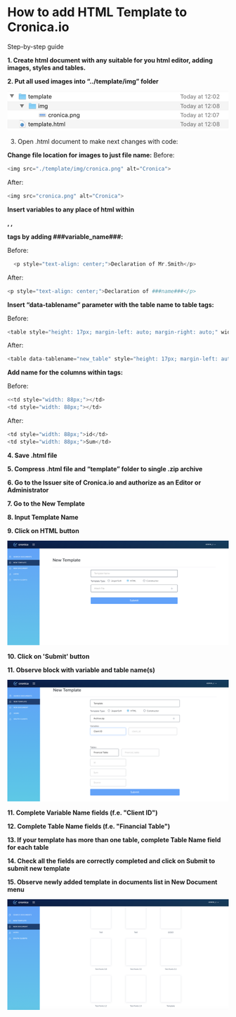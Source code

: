 # How to add HTML Template to Cronica.io

Step-by-step guide

**1.   Create html document with any suitable for you html editor, adding images, styles and tables.**

**2.  Put all used images into “../template/img” folder**

![Generic template](Image/HTML1.jpg)

3.  Open .html document to make next changes with code:

**Change file location for images to just file name:**
Before: 

```php
<img src="./template/img/cronica.png" alt="Cronica">
```

After:

```php
<img src="cronica.png" alt="Cronica">
```

**Insert variables to any place of html within    <p>, <span>, <div> tags by adding  ###variable_name###:**
  
Before:
  
```php
  <p style="text-align: center;">Declaration of Mr.Smith</p>
```

After:
```php
<p style="text-align: center;">Declaration of ###name###</p>
```
**Insert “data-tablename” parameter with the table name to table tags:**

Before: 

```php
<table style="height: 17px; margin-left: auto; margin-right: auto;" width="631">
```

After: 

```php
<table data-tablename="new_table" style="height: 17px; margin-left: auto; margin-right: auto;" width="631">
```

**Add name for the columns within <td> tags:**
  
Before: 

```php
<<td style="width: 88px;"></td>
<td style="width: 88px;"></td>
```

After: 

```php
<td style="width: 88px;">id</td>
<td style="width: 88px;">Sum</td>
```

**4. Save .html file**

**5. Compress .html file and “template” folder to single .zip archive**

**6. Go to the Issuer site of Cronica.io and authorize as an Editor or Administrator**

**7. Go to the New Template**

**8. Input Template Name**

**9. Click on HTML button**

![2](Image/HTML2.jpg)

**10. Click on 'Submit' button**

**11. Observe block with variable and table name(s)**

![3](Image/HTML3.png)

**11. Complete Variable Name fields (f.e. "Client ID")**

**12. Complete Table Name fields (f.e. "Financial Table")**

**13. If your template has more than one table, complete Table Name field for each table**

**14. Check all the fields are correctly completed and click on Submit to submit new template**

**15. Observe newly added template in documents list in New Document menu**

![3](Image/HTML4.png)



